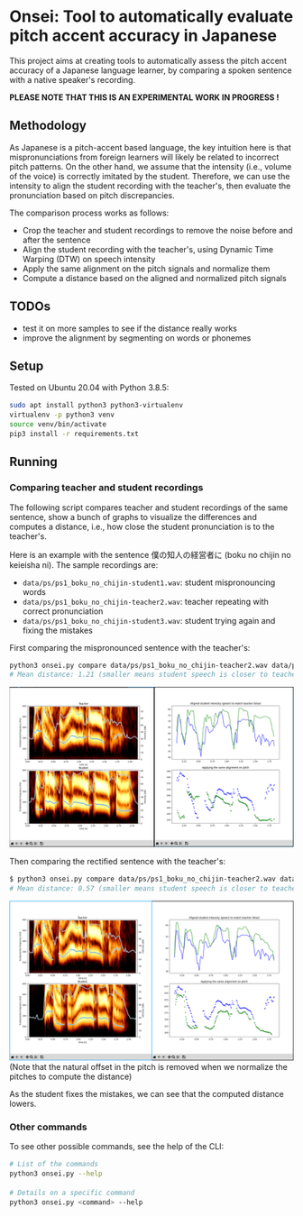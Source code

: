 Onsei: Tool to automatically evaluate pitch accent accuracy in Japanese
========================================================================

This project aims at creating tools to automatically assess the pitch accent accuracy
of a Japanese language learner, by comparing a spoken sentence with a native
speaker's recording.

**PLEASE NOTE THAT THIS IS AN EXPERIMENTAL WORK IN PROGRESS !**

Methodology
------------

As Japanese is a pitch-accent based language, the key intuition here is that
mispronunciations from foreign learners will likely be related to incorrect pitch
patterns.
On the other hand, we assume that the intensity (i.e., volume of the voice) is correctly
imitated by the student.
Therefore, we can use the intensity to align the student recording with the teacher's,
then evaluate the pronunciation based on pitch discrepancies.

The comparison process works as follows:
- Crop the teacher and student recordings to remove the noise before and after the sentence
- Align the student recording with the teacher's, using Dynamic Time Warping (DTW) on speech intensity
- Apply the same alignment on the pitch signals and normalize them
- Compute a distance based on the aligned and normalized pitch signals

TODOs
------
- test it on more samples to see if the distance really works
- improve the alignment by segmenting on words or phonemes

Setup
------

Tested on Ubuntu 20.04 with Python 3.8.5:

```bash
sudo apt install python3 python3-virtualenv
virtualenv -p python3 venv
source venv/bin/activate
pip3 install -r requirements.txt
```

Running
--------

### Comparing teacher and student recordings

The following script compares teacher and student recordings of the same sentence,
show a bunch of graphs to visualize the differences and computes a distance, i.e.,
how close the student pronunciation is to the teacher's.

Here is an example with the sentence 僕の知人の経営者に (boku no chijin no keieisha ni).
The sample recordings are:
- `data/ps/ps1_boku_no_chijin-student1.wav`: student mispronouncing words
- `data/ps/ps1_boku_no_chijin-teacher2.wav`: teacher repeating with correct pronunciation
- `data/ps/ps1_boku_no_chijin-student3.wav`: student trying again and fixing the mistakes

First comparing the mispronounced sentence with the teacher's:
```bash
python3 onsei.py compare data/ps/ps1_boku_no_chijin-teacher2.wav data/ps/ps1_boku_no_chijin-student1.wav
# Mean distance: 1.21 (smaller means student speech is closer to teacher)
```
![Graphs for the "bad" student](graphs_bad_student.png)

Then comparing the rectified sentence with the teacher's:
```bash
$ python3 onsei.py compare data/ps/ps1_boku_no_chijin-teacher2.wav data/ps/ps1_boku_no_chijin-student3.wav
# Mean distance: 0.57 (smaller means student speech is closer to teacher)
```
![Graphs for the "good" student](graphs_good_student.png)
(Note that the natural offset in the pitch is removed when we normalize the pitches to compute the distance)

As the student fixes the mistakes, we can see that the computed distance lowers.

### Other commands

To see other possible commands, see the help of the CLI:
```bash
# List of the commands
python3 onsei.py --help

# Details on a specific command
python3 onsei.py <command> --help
```

